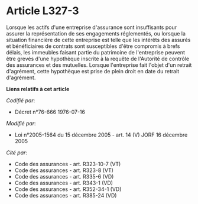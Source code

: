 # Article L327-3

Lorsque les actifs d'une entreprise d'assurance sont insuffisants pour assurer la représentation de ses engagements
réglementés, ou lorsque la situation financière de cette entreprise est telle que les intérêts des assurés et bénéficiaires
de contrats sont susceptibles d'être compromis à brefs délais, les immeubles faisant partie du patrimoine de l'entreprise
peuvent être grevés d'une hypothèque inscrite à la requête de l'Autorité de contrôle des assurances et des mutuelles. Lorsque
l'entreprise fait l'objet d'un retrait d'agrément, cette hypothèque est prise de plein droit en date du retrait d'agrément.

**Liens relatifs à cet article**

_Codifié par_:

  - Décret n°76-666 1976-07-16

_Modifié par_:

  - Loi n°2005-1564 du 15 décembre 2005 - art. 14 (V) JORF 16 décembre 2005

_Cité par_:

  - Code des assurances - art. R323-10-7 (VT)
  - Code des assurances - art. R323-8 (VT)
  - Code des assurances - art. R335-6 (VD)
  - Code des assurances - art. R343-1 (VD)
  - Code des assurances - art. R352-34-1 (VD)
  - Code des assurances - art. R385-24 (VD)
